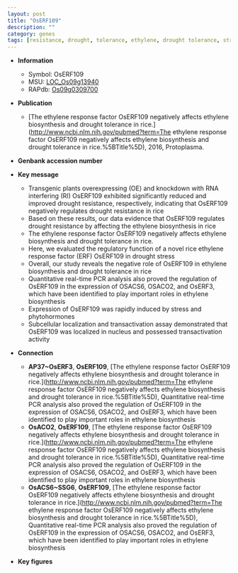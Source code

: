 ```yaml
---
layout: post
title: "OsERF109"
description: ""
category: genes
tags: [resistance, drought, tolerance, ethylene, drought tolerance, stress, nucleus, drought resistance, drought stress, ethylene response]
---
```


* **Information**  
    + Symbol: OsERF109  
    + MSU: [LOC_Os09g13940](http://rice.plantbiology.msu.edu/cgi-bin/ORF_infopage.cgi?orf=LOC_Os09g13940)  
    + RAPdb: [Os09g0309700](http://rapdb.dna.affrc.go.jp/viewer/gbrowse_details/irgsp1?name=Os09g0309700)  

* **Publication**  
    + [The ethylene response factor OsERF109 negatively affects ethylene biosynthesis and drought tolerance in rice.](http://www.ncbi.nlm.nih.gov/pubmed?term=The ethylene response factor OsERF109 negatively affects ethylene biosynthesis and drought tolerance in rice.%5BTitle%5D), 2016, Protoplasma.

* **Genbank accession number**  

* **Key message**  
    + Transgenic plants overexpressing (OE) and knockdown with RNA interfering (RI) OsERF109 exhibited significantly reduced and improved drought resistance, respectively, indicating that OsERF109 negatively regulates drought resistance in rice
    + Based on these results, our data evidence that OsERF109 regulates drought resistance by affecting the ethylene biosynthesis in rice
    + The ethylene response factor OsERF109 negatively affects ethylene biosynthesis and drought tolerance in rice.
    + Here, we evaluated the regulatory function of a novel rice ethylene response factor (ERF) OsERF109 in drought stress
    + Overall, our study reveals the negative role of OsERF109 in ethylene biosynthesis and drought tolerance in rice
    + Quantitative real-time PCR analysis also proved the regulation of OsERF109 in the expression of OSACS6, OSACO2, and OsERF3, which have been identified to play important roles in ethylene biosynthesis
    + Expression of OsERF109 was rapidly induced by stress and phytohormones
    + Subcellular localization and transactivation assay demonstrated that OsERF109 was localized in nucleus and possessed transactivation activity

* **Connection**  
    + __AP37~OsERF3__, __OsERF109__, [The ethylene response factor OsERF109 negatively affects ethylene biosynthesis and drought tolerance in rice.](http://www.ncbi.nlm.nih.gov/pubmed?term=The ethylene response factor OsERF109 negatively affects ethylene biosynthesis and drought tolerance in rice.%5BTitle%5D), Quantitative real-time PCR analysis also proved the regulation of OsERF109 in the expression of OSACS6, OSACO2, and OsERF3, which have been identified to play important roles in ethylene biosynthesis
    + __OsACO2__, __OsERF109__, [The ethylene response factor OsERF109 negatively affects ethylene biosynthesis and drought tolerance in rice.](http://www.ncbi.nlm.nih.gov/pubmed?term=The ethylene response factor OsERF109 negatively affects ethylene biosynthesis and drought tolerance in rice.%5BTitle%5D), Quantitative real-time PCR analysis also proved the regulation of OsERF109 in the expression of OSACS6, OSACO2, and OsERF3, which have been identified to play important roles in ethylene biosynthesis
    + __OsACS6~SSG6__, __OsERF109__, [The ethylene response factor OsERF109 negatively affects ethylene biosynthesis and drought tolerance in rice.](http://www.ncbi.nlm.nih.gov/pubmed?term=The ethylene response factor OsERF109 negatively affects ethylene biosynthesis and drought tolerance in rice.%5BTitle%5D), Quantitative real-time PCR analysis also proved the regulation of OsERF109 in the expression of OSACS6, OSACO2, and OsERF3, which have been identified to play important roles in ethylene biosynthesis

* **Key figures**  


